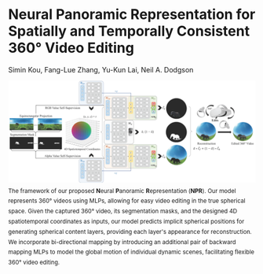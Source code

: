 # Neural Panoramic Representation for Spatially and Temporally Consistent 360° Video Editing

Simin Kou, Fang-Lue Zhang, Yu-Kun Lai, Neil A. Dodgson

<p align="left">
  <img src="assets/teaser.png" width="900"><br>
  <sub>The framework of our proposed <strong>N</strong>eural <strong>P</strong>anoramic <strong>R</strong>epresentation (<strong>NPR</strong>). Our model represents 360° videos using MLPs, allowing for easy video editing in the true spherical space. Given the captured 360° video, its segmentation masks, and the designed 4D spatiotemporal coordinates as inputs, our model predicts implicit spherical positions for generating spherical content layers, providing each layer's appearance for reconstruction. We incorporate bi-directional mapping by introducing an additional pair of backward mapping MLPs to model the global motion of individual dynamic scenes, facilitating flexible 360° video editing.</sub>
</p>
